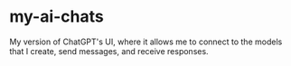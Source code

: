 # my-ai-chats
My version of ChatGPT's UI, where it allows me to connect to the models that I create, send messages, and receive responses.
